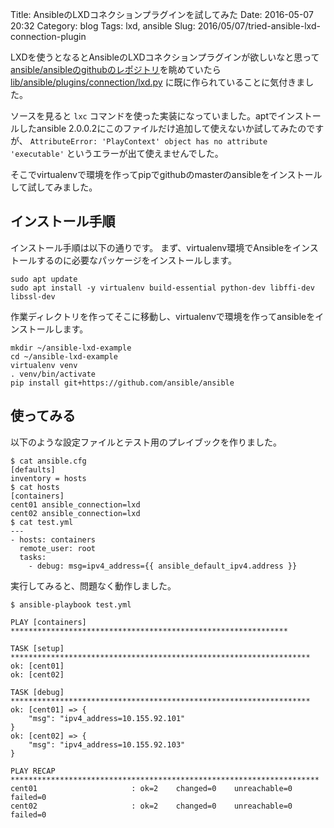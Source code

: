 Title: AnsibleのLXDコネクションプラグインを試してみた
Date: 2016-05-07 20:32
Category: blog
Tags: lxd, ansible
Slug: 2016/05/07/tried-ansible-lxd-connection-plugin

LXDを使うとなるとAnsibleのLXDコネクションプラグインが欲しいなと思って[ansible/ansibleのgithubのレポジトリ](https://github.com/ansible/ansible)を眺めていたら [lib/ansible/plugins/connection/lxd.py](https://github.com/ansible/ansible/blob/fca5ba153e9258d6a9a28c418d8339d507eee81c/lib/ansible/plugins/connection/lxd.py) に既に作られていることに気付きました。

ソースを見ると `lxc` コマンドを使った実装になっていました。aptでインストールしたansible 2.0.0.2にこのファイルだけ追加して使えないか試してみたのですが、 `AttributeError: 'PlayContext' object has no attribute 'executable'` というエラーが出て使えませんでした。

そこでvirtualenvで環境を作ってpipでgithubのmasterのansibleをインストールして試してみました。

## インストール手順

インストール手順は以下の通りです。
まず、virtualenv環境でAnsibleをインストールするのに必要なパッケージをインストールします。

```
sudo apt update
sudo apt install -y virtualenv build-essential python-dev libffi-dev libssl-dev
```

作業ディレクトリを作ってそこに移動し、virtualenvで環境を作ってansibleをインストールします。

```
mkdir ~/ansible-lxd-example
cd ~/ansible-lxd-example
virtualenv venv
. venv/bin/activate
pip install git+https://github.com/ansible/ansible
```

## 使ってみる

以下のような設定ファイルとテスト用のプレイブックを作りました。

```
$ cat ansible.cfg
[defaults]
inventory = hosts
$ cat hosts
[containers]
cent01 ansible_connection=lxd
cent02 ansible_connection=lxd
$ cat test.yml
---
- hosts: containers
  remote_user: root
  tasks:
    - debug: msg=ipv4_address={{ ansible_default_ipv4.address }}
```

実行してみると、問題なく動作しました。

```
$ ansible-playbook test.yml

PLAY [containers] **************************************************************

TASK [setup] *******************************************************************
ok: [cent01]
ok: [cent02]

TASK [debug] *******************************************************************
ok: [cent01] => {
    "msg": "ipv4_address=10.155.92.101"
}
ok: [cent02] => {
    "msg": "ipv4_address=10.155.92.103"
}

PLAY RECAP *********************************************************************
cent01                     : ok=2    changed=0    unreachable=0    failed=0
cent02                     : ok=2    changed=0    unreachable=0    failed=0

```
